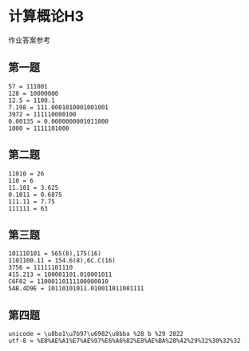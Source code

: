 # 计算概论H3
作业答案参考
## 第一题
    57 = 111001
    128 = 10000000
    12.5 = 1100.1
    7.198 = 111.0001010001001001
    3972 = 111110000100
    0.00135 = 0.0000000001011000
    1000 = 1111101000
## 第二题
    11010 = 26
    110 = 6
    11.101 = 3.625
    0.1011 = 0.6875
    111.11 = 7.75
    111111 = 63
## 第三题
    101110101 = 565(8),175(16)
    1101100.11 = 154.6(8),6C.C(16)
    3756 = 11111101110
    415.213 = 100001101.010001011
    C6F02 = 11000110111100000010
    5AB.4D9E = 10110101011.010011011001111
## 第四题
    unicode = \u8ba1\u7b97\u6982\u8bba %28 b %29 2022
    utf-8 = %E8%AE%A1%E7%AE%97%E6%A6%82%E8%AE%BA%28%42%29%32%30%32%32

